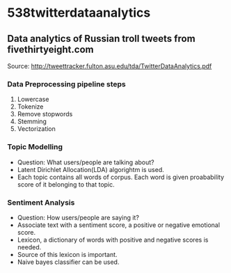 # 538twitterdataanalytics
## Data analytics of Russian troll tweets from fivethirtyeight.com
Source: http://tweettracker.fulton.asu.edu/tda/TwitterDataAnalytics.pdf

### Data Preprocessing pipeline steps
1. Lowercase
2. Tokenize
3. Remove stopwords
4. Stemming
5. Vectorization

### Topic Modelling
- Question: What users/people are talking about?
- Latent Dirichlet Allocation(LDA) algorightm is used.
- Each topic contains all words of corpus. Each word is given proabability score of it belonging to that topic.

### Sentiment Analysis
- Question: How users/people are saying it?
- Associate text with a sentiment score, a positive or negative emotional score.
- Lexicon, a dictionary of words with positive and negative scores is needed.
- Source of this lexicon is important.
- Naive bayes classifier can be used.

